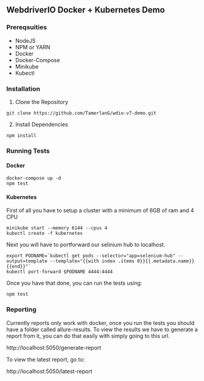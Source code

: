 ## WebdriverIO Docker + Kubernetes Demo

### Prereqsuities

- NodeJS
- NPM or YARN
- Docker
- Docker-Compose 
- Minikube
- Kubectl

### Installation
1. Clone the Repository

``` 
git clone https://github.com/TamerlanG/wdio-v7-demo.git 
```

2. Install Dependencies
```` 
npm install 
````

### Running Tests
#### Docker
````
docker-compose up -d 
npm test
````

#### Kubernetes
First of all you have to setup a cluster with a minimum of 6GB of ram and 4 CPU    
````
minikube start --memory 6144 --cpus 4
kubectl create -f kubernetes
````
Next you will have to portforward our selinium hub to localhost. 
````
export PODNAME=`kubectl get pods --selector="app=selenium-hub" --output=template --template="{{with index .items 0}}{{.metadata.name}}{{end}}"`
kubectl port-forward $PODNAME 4444:4444
````
Once you have that done, you can run the tests using:
````
npm test
````

### Reporting
Currently reports only work with docker, once you run the tests you should have a folder called allure-results. To view the results we have to generate a report from it, you can do that easily with simply going to this url. 

http://localhost:5050/generate-report

To view the latest report, go to:

http://localhost:5050/latest-report